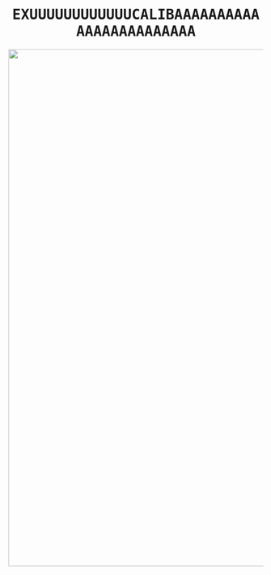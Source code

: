 
<h1 align="center"><samp> EXUUUUUUUUUUUUCALIBAAAAAAAAAAAAAAAAAAAAAAAA </samp></h4>

<p align="center">
  <img width="1020" src="https://ik.imagekit.io/a7ivhhmfl/anime-fate-zero.gif?updatedAt=1746521714119">
</p>
